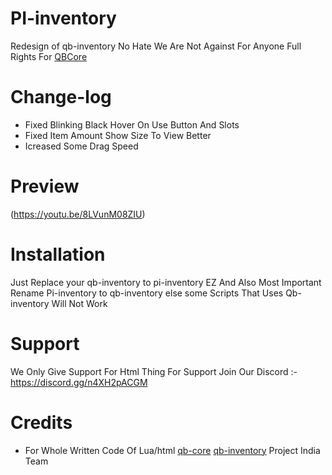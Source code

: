 # PI-inventory
Redesign of qb-inventory
No Hate We Are Not Against For Anyone Full Rights For [QBCore](https://github.com/qbcore-framework)
# Change-log
- Fixed Blinking Black Hover On Use Button And Slots
- Fixed Item Amount Show Size To View Better
- Icreased Some Drag Speed

# Preview

(https://youtu.be/8LVunM08ZIU)

# Installation

Just Replace your qb-inventory to pi-inventory EZ
And Also Most Important Rename Pi-inventory to qb-inventory else some Scripts That Uses Qb-inventory Will Not Work

# Support
We Only Give Support For Html Thing
For Support Join Our Discord :-
https://discord.gg/n4XH2pACGM

# Credits
- For Whole Written Code Of Lua/html
[qb-core](https://github.com/qbcore-framework)
[qb-inventory](https://github.com/qbcore-framework/qb-inventory) 
Project India Team
 
